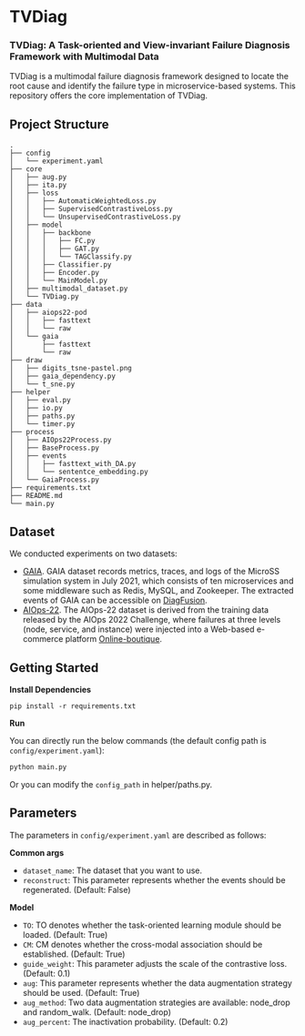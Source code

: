 # TVDiag

### TVDiag: A Task-oriented and View-invariant Failure Diagnosis Framework with Multimodal Data

TVDiag is a multimodal failure diagnosis framework designed to locate the root cause and identify the failure type in microservice-based systems. This repository offers the core implementation of TVDiag.


## Project Structure
```
.
├── config
│   └── experiment.yaml
├── core
│   ├── aug.py
│   ├── ita.py
│   ├── loss
│   │   ├── AutomaticWeightedLoss.py
│   │   ├── SupervisedContrastiveLoss.py
│   │   └── UnsupervisedContrastiveLoss.py
│   ├── model
│   │   ├── backbone
│   │   │   ├── FC.py
│   │   │   ├── GAT.py
│   │   │   └── TAGClassify.py
│   │   ├── Classifier.py
│   │   ├── Encoder.py
│   │   └── MainModel.py
│   ├── multimodal_dataset.py
│   └── TVDiag.py
├── data
│   ├── aiops22-pod
│   │   ├── fasttext
│   │   └── raw
│   └── gaia
│       ├── fasttext
│       └── raw
├── draw
│   ├── digits_tsne-pastel.png
│   ├── gaia_dependency.py
│   └── t_sne.py
├── helper
│   ├── eval.py
│   ├── io.py
│   ├── paths.py
│   └── timer.py
├── process
│   ├── AIOps22Process.py
│   ├── BaseProcess.py
│   ├── events
│   │   ├── fasttext_with_DA.py
│   │   └── sententce_embedding.py
│   └── GaiaProcess.py
├── requirements.txt
├── README.md
└── main.py

```

## Dataset
We conducted experiments on two datasets:
- [GAIA](https://github.com/CloudWise-OpenSource/GAIA-DataSet). GAIA dataset records metrics, traces, and logs of the MicroSS simulation system in July 2021, which consists of ten microservices and some middleware such as Redis, MySQL, and Zookeeper. The extracted events of GAIA can be accessible on [DiagFusion](https://arxiv.org/abs/2302.10512).
- [AIOps-22](https://competition.aiops-challenge.com). The AIOps-22 dataset is derived from the training data released by the AIOps 2022 Challenge, where failures at three levels (node, service, and instance) were injected into a Web-based e-commerce platform [Online-boutique](https://github.com/GoogleCloudPlatform/microservices-demo).


## Getting Started


<B>Install Dependencies</B>
```
pip install -r requirements.txt
```

<B>Run</B>

You can directly run the below commands (the default config path is `config/experiment.yaml`):
``` python
python main.py
```
Or you can modify the `config_path` in helper/paths.py.

## Parameters

The parameters in `config/experiment.yaml` are described as follows:

<B>Common args</B>
- `dataset_name`: The dataset that you want to use.
- `reconstruct`: This parameter represents whether the events should be regenerated. (Default: False)

<B>Model</B>
- `TO`: TO denotes whether the task-oriented learning module should be loaded. (Default: True)
- `CM`: CM denotes whether the cross-modal association should be established. (Default: True)
- `guide_weight`: This parameter adjusts the scale of the contrastive loss. (Default: 0.1)
- `aug`: This parameter represents whether the data augmentation strategy should be used. (Default: True)
- `aug_method`: Two data augmentation strategies are available: node_drop and random_walk. (Default: node_drop)
- `aug_percent`:  The inactivation probability. (Default: 0.2)
